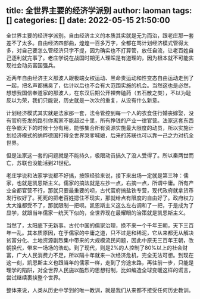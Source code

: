 title: 全世界主要的经济学派别
author: laoman
tags: []
categories: []
date: 2022-05-15 21:50:00
---
全世界主要的经济学派别。自由经济主义的本质其实就是无为而治，跟老庄那一套差不了太多。<!-- more-->自由经济四部曲，煌煌一百多万字，全都在骂计划经济模式管得太多，对自己要怎么管经济只字不提，因为确实也不打算管，放任自流，让老百姓自己逐利就完事了。老庄学说在战国时期无人理睬是有道理的，因为根本就不可能实现社会动员富国强兵。

近两年自由经济主义那波人跟极端女权运动、黑命贵运动和性变态自由运动走到了一起，把名声都搞臭了，估计以后也不会有大范围实施的机会。当然这也是必然，想想我国信奉道家的那波人，在东汉后期公开裸奔磕药（五石散之类），不以为耻反以为荣，我们只能说，历史就是一次次的重复，从没有什么新意。

计划经济模式其实就是法家那一套，法令管控到每一个人的衣食住行婚丧嫁娶，没有官府签发的路引你离家不能超过十里，所有挣钱的产业一律官营。法家这套东西在争霸天下的时候十分有用，能够集合所有资源实施最大限度的动员，所以实施计划经济模式的纳粹德国打得全世界哭爹喊娘，后来的苏联也可以靠一己之力对抗全世界。

但是法家这一套的问题就是不能持久，极限动员搞久了没人受得了。所以秦两世而亡，苏联也没能活到21世纪。

老庄学说和法家学说都不好搞，按照经验来说，接下来出场一定就是第三种：儒家，也就是凯恩斯主义。儒家的搞法就是左抄一点，右摘一点，所谓中庸。所有产业全都官营不行，那就只要最重要的呗，古代官府搞盐铁专营，现代政府就拿货币发行权好了。死死的把老百姓摁住不现实，那就给点有限度的自由好了。政府权力太大谁都受不了，那就限制一把呗。凯恩斯主义这么左右调和了一把，于是成为了显学，就跟当年儒家一统天下似的，全世界现在最耀眼的治策就是凯恩斯主义。

当然了，太阳底下无新事。古代中国的儒家治理，换不来一个千年王朝，天下三百年一乱。其本质原因，在于儒家的中庸之道，只不过是和稀泥，它从来都无从解决贫富分化、土地资源剧烈集中带来的大规模流民问题，因此中原无三百年王朝，改朝换代，带来一场场的浩劫。到了现代，则是2%的人控制了80%以上的社会财富，广大人民消费力不足，所以隔十年就来一次经济危机，完全无法可想。到现在这一刻，凯恩斯主义也跟当年的儒家一样，走到了穷途末路，再往前一步，只能是理学的陷阱，对全世界人民施以酷烈的思想钳制，比如编造全球变暖这样的谎言，尝试继续裹挟整个世界。

整体来说，人类从历史中学到的唯一教训，就是我们从来都不接受任何历史教训。